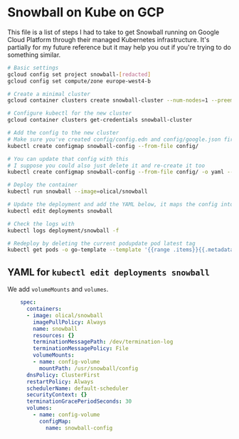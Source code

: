 # Snowball on Kube on GCP

This file is a list of steps I had to take to get Snowball running on Google Cloud Platform through their managed Kubernetes infrastructure. It's partially for my future reference but it may help you out if you're trying to do something similar.

```bash
# Basic settings
gcloud config set project snowball-[redacted]
gcloud config set compute/zone europe-west4-b

# Create a minimal cluster
gcloud container clusters create snowball-cluster --num-nodes=1 --preemptible

# Configure kubectl for the new cluster
gcloud container clusters get-credentials snowball-cluster 

# Add the config to the new cluster
# Make sure you've created config/config.edn and config/google.json first!
kubectl create configmap snowball-config --from-file config/

# You can update that config with this
# I suppose you could also just delete it and re-create it too
kubectl create configmap snowball-config --from-file config/ -o yaml --dry-run | kubectl replace -f -

# Deploy the container
kubectl run snowball --image=olical/snowball

# Update the deployment and add the YAML below, it maps the config into the container
kubectl edit deployments snowball

# Check the logs with
kubectl logs deployment/snowball -f

# Redeploy by deleting the current podupdate pod latest tag
kubectl get pods -o go-template --template '{{range .items}}{{.metadata.name}}{{"\n"}}{{end}}' | xargs kubectl delete pod
```

## YAML for `kubectl edit deployments snowball`

We add `volumeMounts` and `volumes`.

```yaml
    spec:
      containers:
      - image: olical/snowball
        imagePullPolicy: Always
        name: snowball
        resources: {}
        terminationMessagePath: /dev/termination-log
        terminationMessagePolicy: File
        volumeMounts:
        - name: config-volume
          mountPath: /usr/snowball/config
      dnsPolicy: ClusterFirst
      restartPolicy: Always
      schedulerName: default-scheduler
      securityContext: {}
      terminationGracePeriodSeconds: 30
      volumes:
        - name: config-volume
          configMap:
            name: snowball-config
```
